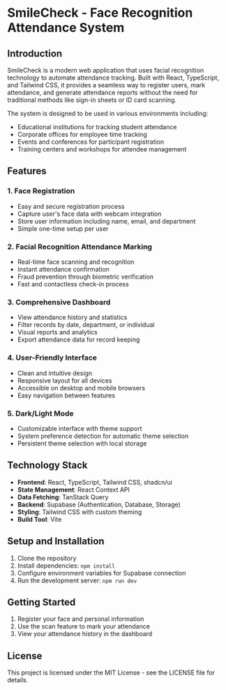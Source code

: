 
# SmileCheck - Face Recognition Attendance System

## Introduction

SmileCheck is a modern web application that uses facial recognition technology to automate attendance tracking. Built with React, TypeScript, and Tailwind CSS, it provides a seamless way to register users, mark attendance, and generate attendance reports without the need for traditional methods like sign-in sheets or ID card scanning.

The system is designed to be used in various environments including:
- Educational institutions for tracking student attendance
- Corporate offices for employee time tracking
- Events and conferences for participant registration
- Training centers and workshops for attendee management

## Features

### 1. Face Registration
- Easy and secure registration process
- Capture user's face data with webcam integration
- Store user information including name, email, and department
- Simple one-time setup per user

### 2. Facial Recognition Attendance Marking
- Real-time face scanning and recognition
- Instant attendance confirmation
- Fraud prevention through biometric verification
- Fast and contactless check-in process

### 3. Comprehensive Dashboard
- View attendance history and statistics
- Filter records by date, department, or individual
- Visual reports and analytics
- Export attendance data for record keeping

### 4. User-Friendly Interface
- Clean and intuitive design
- Responsive layout for all devices
- Accessible on desktop and mobile browsers
- Easy navigation between features

### 5. Dark/Light Mode
- Customizable interface with theme support
- System preference detection for automatic theme selection
- Persistent theme selection with local storage

## Technology Stack

- **Frontend**: React, TypeScript, Tailwind CSS, shadcn/ui
- **State Management**: React Context API
- **Data Fetching**: TanStack Query
- **Backend**: Supabase (Authentication, Database, Storage)
- **Styling**: Tailwind CSS with custom theming
- **Build Tool**: Vite

## Setup and Installation

1. Clone the repository
2. Install dependencies: `npm install`
3. Configure environment variables for Supabase connection
4. Run the development server: `npm run dev`

## Getting Started

1. Register your face and personal information
2. Use the scan feature to mark your attendance
3. View your attendance history in the dashboard

## License

This project is licensed under the MIT License - see the LICENSE file for details.

